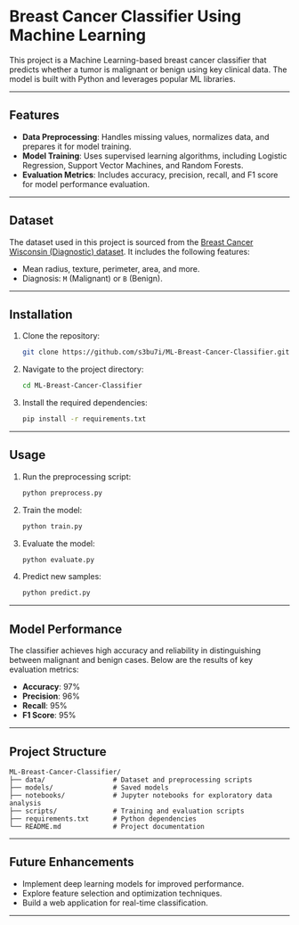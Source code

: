 
# Breast Cancer Classifier Using Machine Learning

This project is a Machine Learning-based breast cancer classifier that predicts whether a tumor is malignant or benign using key clinical data. The model is built with Python and leverages popular ML libraries.

---

## Features
- **Data Preprocessing**: Handles missing values, normalizes data, and prepares it for model training.
- **Model Training**: Uses supervised learning algorithms, including Logistic Regression, Support Vector Machines, and Random Forests.
- **Evaluation Metrics**: Includes accuracy, precision, recall, and F1 score for model performance evaluation.

---

## Dataset
The dataset used in this project is sourced from the [Breast Cancer Wisconsin (Diagnostic) dataset](https://archive.ics.uci.edu/ml/datasets/Breast+Cancer+Wisconsin+(Diagnostic)). It includes the following features:
- Mean radius, texture, perimeter, area, and more.
- Diagnosis: `M` (Malignant) or `B` (Benign).

---

## Installation
1. Clone the repository:
   ```bash
   git clone https://github.com/s3bu7i/ML-Breast-Cancer-Classifier.git
   ```
2. Navigate to the project directory:
   ```bash
   cd ML-Breast-Cancer-Classifier
   ```
3. Install the required dependencies:
   ```bash
   pip install -r requirements.txt
   ```

---

## Usage
1. Run the preprocessing script:
   ```bash
   python preprocess.py
   ```
2. Train the model:
   ```bash
   python train.py
   ```
3. Evaluate the model:
   ```bash
   python evaluate.py
   ```
4. Predict new samples:
   ```bash
   python predict.py
   ```

---

## Model Performance
The classifier achieves high accuracy and reliability in distinguishing between malignant and benign cases. Below are the results of key evaluation metrics:
- **Accuracy**: 97%
- **Precision**: 96%
- **Recall**: 95%
- **F1 Score**: 95%

---

## Project Structure
```
ML-Breast-Cancer-Classifier/
├── data/                 # Dataset and preprocessing scripts
├── models/               # Saved models
├── notebooks/            # Jupyter notebooks for exploratory data analysis
├── scripts/              # Training and evaluation scripts
├── requirements.txt      # Python dependencies
└── README.md             # Project documentation
```

---

## Future Enhancements
- Implement deep learning models for improved performance.
- Explore feature selection and optimization techniques.
- Build a web application for real-time classification.

---

